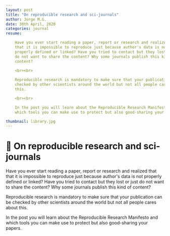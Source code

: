 ```yaml
---
layout: post
title: "On reproducible research and sci-journals"
author: Jorge M.G.
date: 30th April, 2020
categories: journal
resume:

    Have you ever start reading a paper, report or research and realized that
    that it is impossible to reproduce just because author's data is not
    properly defined or linked? Have you tried to contact but they lost or just
    do not want to share the content? Why some journals publish this kind of
    content?
    
    <br><br>

    Reproducible research is mandatory to make sure that your publication can be
    checked by other scientists around the world but not all people cares about
    this.

    <br><br>

    In the post you will learn about the Reproducible Research Manifesto and
    which tools you can make use to protect but also good-sharing your papers.

thumbnail: library.jpg
---
```


# 📝 On reproducible research and sci-journals


Have you ever start reading a paper, report or research and realized that
that it is impossible to reproduce just because author's data is not
properly defined or linked? Have you tried to contact but they lost or just
do not want to share the content? Why some journals publish this kind of
content?

Reproducible research is mandatory to make sure that your publication can be
checked by other scientists around the world but not all people cares about
this.

In the post you will learn about the Reproducible Research Manifesto and
which tools you can make use to protect but also good-sharing your papers.
